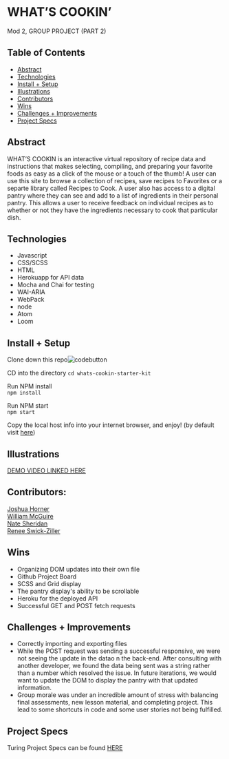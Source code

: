 # WHAT’S COOKIN’  
Mod 2, GROUP PROJECT (PART 2)

## Table of Contents  
 - [Abstract](#abstract)  
 - [Technologies](#technologies)
 - [Install + Setup](#set-up)  
 - [Illustrations](#illustrations)    
 - [Contributors](#contributors)  
 - [Wins](#wins)  
 - [Challenges + Improvements](#challenges-+-Improvements)  
 - [Project Specs](#project-specs)

## Abstract  

WHAT’S COOKIN is an interactive virtual repository of recipe data and instructions that makes selecting, compiling, and preparing your favorite foods as easy as a click of the mouse or a touch of the thumb! A user can use this site to browse a collection of recipes, save recipes to Favorites or a separte library called Recipes to Cook. A user also has access to a digital pantry where they can see and add to a list of ingredients in their personal pantry. This allows a user to receive feedback on individual recipes as to whether or not they have the ingredients necessary to cook that particular dish.

## Technologies  

 - Javascript
 - CSS/SCSS
 - HTML
 - Herokuapp for API data
 - Mocha and Chai for testing
 - WAI-ARIA
 - WebPack
 - node
 - Atom
 - Loom

## Install + Setup

Clone down this repo![codebutton](https://i.imgur.com/j8vOD1D.png)

CD into the directory
`cd whats-cookin-starter-kit`

Run NPM install  
`npm install`

Run NPM start  
`npm start`

Copy the local host info into your internet browser, and enjoy!
(by default visit [here](http://localhost:8080))

## Illustrations  

[DEMO VIDEO LINKED HERE](https://youtu.be/T93U62cjrhE)

## Contributors:  

[Joshua Horner](https://github.com/jphorner)  
[William McGuire](https://github.com/wmcguire18)  
[Nate Sheridan](https://github.com/natesheridan)  
[Renee Swick-Ziller](https://github.com/reneeswick)

## Wins  

 - Organizing DOM updates into their own file
 - Github Project Board
 - SCSS and Grid display
 - The pantry display's ability to be scrollable
 - Heroku for the deployed API
 - Successful GET and POST fetch requests

## Challenges + Improvements  

 - Correctly importing and exporting files
 - While the POST request was sending a successful responsive, we were not seeing the update in the datao n the back-end. After consulting with another developer, we found the data being sent was a string rather than a number which resolved the issue. In future iterations, we would want to update the DOM to display the pantry with that updated information.
 - Group morale was under an incredible amount of stress with balancing final assessments, new lesson material, and completing project. This lead to some shortcuts     in code and some user stories not being fulfilled.

## Project Specs
Turing Project Specs can be found [HERE](https://frontend.turing.edu/projects/whats-cookin-part-one.html)
